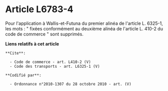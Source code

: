 # Article L6783-4

Pour l'application à Wallis-et-Futuna du premier alinéa de l'article L. 6325-1, les mots : " fixées conformément au deuxième
alinéa de l'article L. 410-2 du code de commerce " sont supprimés.

**Liens relatifs à cet article**

	**Cite**:

	  - Code de commerce - art. L410-2 (V)
	  - Code des transports - art. L6325-1 (V)

	**Codifié par**:

	  - Ordonnance n°2010-1307 du 28 octobre 2010 - art. (V)

